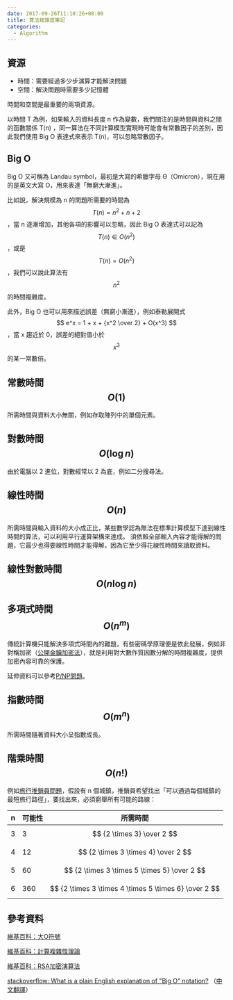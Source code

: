 ```yaml
---
date: 2017-09-26T11:10:26+08:00
title: 算法複雜度筆記
categories:
  - Algorithm
---
```


<script type="text/javascript" async
  src="https://cdnjs.cloudflare.com/ajax/libs/mathjax/2.7.2/MathJax.js?config=TeX-MML-AM_CHTML">
</script>
<style scoped>
.MJXc-display{
  display: inline-block;
  margin: 0;
  padding: 0 .5em;
}
</style>

## 資源
- 時間：需要經過多少步演算才能解決問題
- 空間：解決問題時需要多少記憶體

時間和空間是最重要的兩項資源。

以時間 T 為例，如果輸入的資料長度 n 作為變數，我們關注的是時間與資料之間的函數關係 T(n) ，同一算法在不同計算模型實現時可能會有常數因子的差別，因此我們使用 Big O 表達式來表示 T(n)，可以忽略常數因子。

## Big O
Big O 又可稱為 Landau symbol，最初是大寫的希臘字母 Θ（Omicron），現在用的是英文大寫 O，用來表達「無窮大漸進」。

比如說，解決規模為 n 的問題所需要的時間為<span>$$ T(n) = n^2 + n + 2 $$</span>，當 n 逐漸增加，其他各項的影響可以忽略，因此 Big O 表達式可以記為<span>$$ T(n) ∈ O(n^2) $$</span>，或是<span>$$ T(n) = O(n^2) $$</span>，我們可以說此算法有<span>$$ n^2 $$</span>的時間複雜度。

此外，Big O 也可以用來描述誤差（無窮小漸進），例如泰勒展開式<span>$$ e^x = 1 + x + {x^2 \over 2} + O(x^3) $$</span>，當 x 趨近於 0，誤差的絕對值小於 <span>$$ x^3 $$</span>的某一常數倍。


## 常數時間 <span>$$ O(1) $$</span>
所需時間與資料大小無關，例如存取陣列中的單個元素。

## 對數時間 <span>$$ O(\log n) $$</span>
由於電腦以 2 進位，對數經常以 2 為底，例如二分搜尋法。

## 線性時間 <span>$$  O(n) $$</span>
所需時間與輸入資料的大小成正比，某些數學認為無法在標準計算模型下達到線性時間的算法，可以利用平行運算架構來達成。
須依賴全部輸入內容才能得解的問題，它最少也得要線性時間才能得解，因為它至少得花線性時間來讀取資料。

## 線性對數時間 <span>$$  O(n\log n) $$</span>

## 多項式時間 <span>$$ O(n^m) $$</span>
傳統計算機只能解決多項式時間內的難題，有些密碼學原理便是依此發展，例如非對稱加密（[公開金鑰加密法](https://zh.wikipedia.org/zh-tw/%E5%85%AC%E5%BC%80%E5%AF%86%E9%92%A5%E5%8A%A0%E5%AF%86)），就是利用對大數作質因數分解的時間複雜度，提供加密內容可靠的保護。

延伸資料可以參考[P/NP問題](https://zh.wikipedia.org/wiki/P/NP%E9%97%AE%E9%A2%98)。

## 指數時間 <span>$$ O(m^n) $$</span>
所需時間隨著資料大小呈指數成長。

## 階乘時間 <span>$$ O(n!) $$</span>
例如[旅行推銷員問題](https://zh.wikipedia.org/wiki/%E6%97%85%E8%A1%8C%E6%8E%A8%E9%94%80%E5%91%98%E9%97%AE%E9%A2%98)，假設有 n 個城鎮，推銷員希望找出「可以通過每個城鎮的最短旅行路徑」，要找出來，必須窮舉所有可能的路線：

| n | 可能性 | 所需時間 |
| --- | --- | --- |
| 3 | 3 | <span>$$ {2 \times 3} \over 2 $$</span> |
| 4 | 12 | <span>$$ {2 \times 3 \times 4} \over 2 $$</span> |
| 5 | 60 | <span>$$ {2 \times 3 \times 5 \times 5} \over 2 $$</span> |
| 6 | 360 | <span>$$ {2 \times 3 \times 4 \times 5 \times 6} \over 2 $$</span> |


## 參考資料
[維基百科：大O符號](https://zh.wikipedia.org/wiki/%E5%A4%A7O%E7%AC%A6%E5%8F%B7)

[維基百科：計算複雜性理論](https://zh.wikipedia.org/wiki/Category:%E8%A8%88%E7%AE%97%E8%A4%87%E9%9B%9C%E6%80%A7%E7%90%86%E8%AB%96)

[維基百科：RSA加密演算法](https://zh.wikipedia.org/wiki/RSA%E5%8A%A0%E5%AF%86%E6%BC%94%E7%AE%97%E6%B3%95)

[stackoverflow: What is a plain English explanation of "Big O" notation?](https://stackoverflow.com/questions/487258/what-is-a-plain-english-explanation-of-big-o-notation/487278#487278)
（[中文翻譯](http://blog.jobbole.com/55184/)）
